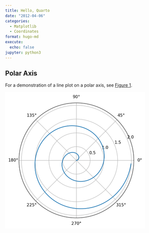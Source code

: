 ```yaml
---
title: Hello, Quarto
date: "2012-04-06"
categories: 
  - Matplotlib
  - Coordinates
format: hugo-md
execute:
  echo: false
jupyter: python3
---
```


## Polar Axis

For a demonstration of a line plot on a polar axis, see [Figure 1](#fig-polar).

<img src="index_files/figure-markdown_strict/fig-polar-output-1.png" id="fig-polar" width="450" height="439" alt="Figure 1: A line plot on a polar axis" />

